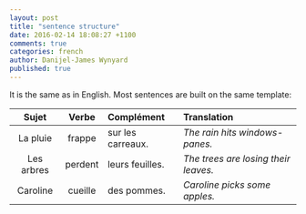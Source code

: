 ```yaml
---
layout: post
title: "sentence structure"
date: 2016-02-14 18:08:27 +1100
comments: true
categories: french
author: Danijel-James Wynyard
published: true
---
```

It is the same as in English. Most sentences are built on the same template:

| Sujet |Verbe | Complément | Translation|
|:-----:|:----:|:-----------|:--------|
| La pluie | frappe | sur les carreaux. | _The rain hits windows-panes._ |
| Les arbres | perdent | leurs feuilles. | _The trees are losing their leaves._ |
| Caroline | cueille | des pommes. | _Caroline picks some apples._ |

